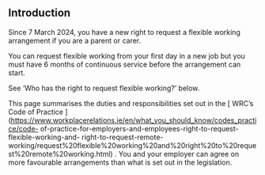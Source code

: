 ##  Introduction

Since 7 March 2024, you have a new right to request a flexible working
arrangement if you are a parent or carer.

You can request flexible working from your first day in a new job but you must
have 6 months of continuous service before the arrangement can start.

See ‘Who has the right to request flexible working?’ below.

This page summarises the duties and responsibilities set out in the [ WRC’s
Code of Practice
](https://www.workplacerelations.ie/en/what_you_should_know/codes_practice/code-
of-practice-for-employers-and-employees-right-to-request-flexible-working-and-
right-to-request-remote-
working/request%20flexible%20working%20and%20right%20to%20request%20remote%20working.html)
. You and your employer can agree on more favourable arrangements than what is
set out in the legislation.
